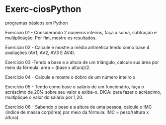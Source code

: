 # Exerc-ciosPython
programas básicos  em Python 


Exercício 01 - Considerando 2 números inteiros, faça a soma, subtração e multiplicação. Por fim, mostre os resultados.

Exercício 02 - Calcule e mostre a média aritmética tendo como base 4 avaliações (AV1, AV2, AV3 E AV4).

Exercício 03 -Tendo a base e a altura de um triângulo, calcule sua área por meio da fórmula: area = (base x altura)/2.

Exercício 04 - Calcule e mostre o dobro de um número inteiro x.

Exercício 05 - Tendo como base o salário de um funcionário, faça o acréscimo de 20% sobre seu valor e exiba-o. DICA: para fazer o acréscimo, multiplique o valor do salário por 1,20.

Exercício 06 - Sabendo o peso e a altura de uma pessoa, calcule o IMC (índice de massa corpórea) por meio da fórmula: IMC = peso/(altura x altura).
